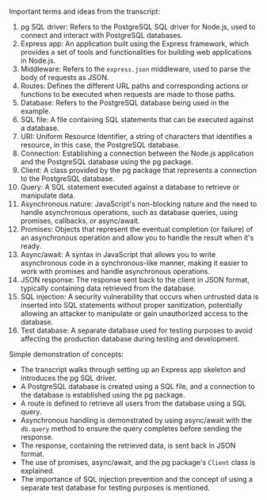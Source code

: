 Important terms and ideas from the transcript:
1. pg SQL driver: Refers to the PostgreSQL SQL driver for Node.js, used to connect and interact with PostgreSQL databases.
2. Express app: An application built using the Express framework, which provides a set of tools and functionalities for building web applications in Node.js.
3. Middleware: Refers to the `express.json` middleware, used to parse the body of requests as JSON.
4. Routes: Defines the different URL paths and corresponding actions or functions to be executed when requests are made to those paths.
5. Database: Refers to the PostgreSQL database being used in the example.
6. SQL file: A file containing SQL statements that can be executed against a database.
7. URI: Uniform Resource Identifier, a string of characters that identifies a resource, in this case, the PostgreSQL database.
8. Connection: Establishing a connection between the Node.js application and the PostgreSQL database using the pg package.
9. Client: A class provided by the pg package that represents a connection to the PostgreSQL database.
10. Query: A SQL statement executed against a database to retrieve or manipulate data.
11. Asynchronous nature: JavaScript's non-blocking nature and the need to handle asynchronous operations, such as database queries, using promises, callbacks, or async/await.
12. Promises: Objects that represent the eventual completion (or failure) of an asynchronous operation and allow you to handle the result when it's ready.
13. Async/await: A syntax in JavaScript that allows you to write asynchronous code in a synchronous-like manner, making it easier to work with promises and handle asynchronous operations.
14. JSON response: The response sent back to the client in JSON format, typically containing data retrieved from the database.
15. SQL injection: A security vulnerability that occurs when untrusted data is inserted into SQL statements without proper sanitization, potentially allowing an attacker to manipulate or gain unauthorized access to the database.
16. Test database: A separate database used for testing purposes to avoid affecting the production database during testing and development.

Simple demonstration of concepts:
- The transcript walks through setting up an Express app skeleton and introduces the pg SQL driver.
- A PostgreSQL database is created using a SQL file, and a connection to the database is established using the pg package.
- A route is defined to retrieve all users from the database using a SQL query.
- Asynchronous handling is demonstrated by using async/await with the `db.query` method to ensure the query completes before sending the response.
- The response, containing the retrieved data, is sent back in JSON format.
- The use of promises, async/await, and the pg package's `Client` class is explained.
- The importance of SQL injection prevention and the concept of using a separate test database for testing purposes is mentioned.